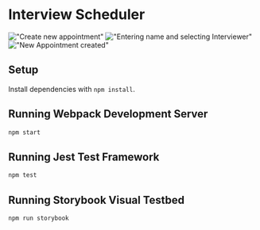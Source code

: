 # Interview Scheduler
!["Create new appointment"]() 
!["Entering name and selecting Interviewer"]()
!["New Appointment created"]()


## Setup

Install dependencies with `npm install`.

## Running Webpack Development Server

```sh
npm start
```

## Running Jest Test Framework

```sh
npm test
```

## Running Storybook Visual Testbed

```sh
npm run storybook
```
